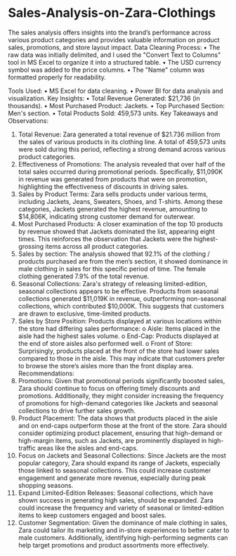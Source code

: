 # Sales-Analysis-on-Zara-Clothings
The sales analysis offers insights into the brand’s performance across various product categories and provides valuable information on product sales, promotions, and store layout impact. 
Data Cleaning Process:
•	The raw data was initially delimited, and I used the "Convert Text to Columns" tool in MS Excel to organize it into a structured table.
•	The USD currency symbol was added to the price columns.
•	The "Name" column was formatted properly for readability.

Tools Used:
•	MS Excel for data cleaning.
•	Power BI for data analysis and visualization.
Key Insights:
•	Total Revenue Generated: $21,736 (in thousands).
•	Most Purchased Product: Jackets.
•	Top Purchased Section: Men's section.
•	Total Products Sold: 459,573 units.
Key Takeaways and Observations:
1.	Total Revenue: Zara generated a total revenue of $21.736 million from the sales of various products in its clothing line. A total of 459,573 units were sold during this period, reflecting a strong demand across various product categories.
2.	Effectiveness of Promotions: The analysis revealed that over half of the total sales occurred during promotional periods. Specifically, $11,090K in revenue was generated from products that were on promotion, highlighting the effectiveness of discounts in driving sales.
3.	Sales by Product Terms: Zara sells products under various terms, including Jackets, Jeans, Sweaters, Shoes, and T-shirts. Among these categories, Jackets generated the highest revenue, amounting to $14,806K, indicating strong customer demand for outerwear.
4.	Most Purchased Products: A closer examination of the top 10 products by revenue showed that Jackets dominated the list, appearing eight times. This reinforces the observation that Jackets were the highest-grossing items across all product categories.
5.	Sales by section: The analysis showed that 92.1% of the clothing / products purchased are from the men’s section, it showed dominance in male clothing in sales for this specific period of time. The female clothing generated 7.9% of the total revenue.
6.	Seasonal Collections: Zara's strategy of releasing limited-edition, seasonal collections appears to be effective. Products from seasonal collections generated $11,019K in revenue, outperforming non-seasonal collections, which contributed $10,000K. This suggests that customers are drawn to exclusive, time-limited products.
7.	Sales by Store Position: Products displayed at various locations within the store had differing sales performance:
o	Aisle: Items placed in the aisle had the highest sales volume.
o	End-Cap: Products displayed at the end of store aisles also performed well.
o	Front of Store: Surprisingly, products placed at the front of the store had lower sales compared to those in the aisle. This may indicate that customers prefer to browse the store’s aisles more than the front display area.
Recommendations:
1.	Promotions: Given that promotional periods significantly boosted sales, Zara should continue to focus on offering timely discounts and promotions. Additionally, they might consider increasing the frequency of promotions for high-demand categories like Jackets and seasonal collections to drive further sales growth.
2.	Product Placement: The data shows that products placed in the aisle and on end-caps outperform those at the front of the store. Zara should consider optimizing product placement, ensuring that high-demand or high-margin items, such as Jackets, are prominently displayed in high-traffic areas like the aisles and end-caps.
3.	Focus on Jackets and Seasonal Collections: Since Jackets are the most popular category, Zara should expand its range of Jackets, especially those linked to seasonal collections. This could increase customer engagement and generate more revenue, especially during peak shopping seasons.
4.	Expand Limited-Edition Releases: Seasonal collections, which have shown success in generating high sales, should be expanded. Zara could increase the frequency and variety of seasonal or limited-edition items to keep customers engaged and boost sales.
5.	Customer Segmentation: Given the dominance of male clothing in sales, Zara could tailor its marketing and in-store experiences to better cater to male customers. Additionally, identifying high-performing segments can help target promotions and product assortments more effectively.
